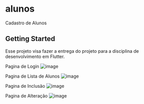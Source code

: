 # alunos

Cadastro de Alunos

## Getting Started

Esse projeto visa fazer a entrega do projeto para a disciplina de desenvolvimento em Flutter.

Pagina de Login
![image](https://github.com/user-attachments/assets/a5ab4beb-c8ee-464b-8ef4-117efe2a2c73)

Pagina de Lista de Alunos
![image](https://github.com/user-attachments/assets/2252c6e2-9a9c-4bb6-9b76-326149b95d54)

Pagina de Inclusão
![image](https://github.com/user-attachments/assets/5fe9168c-62f6-434e-9bf9-ddbf99862b96)

Pagina de Alteração
![image](https://github.com/user-attachments/assets/97dd623f-7e76-4693-b02a-8e954a759643)


